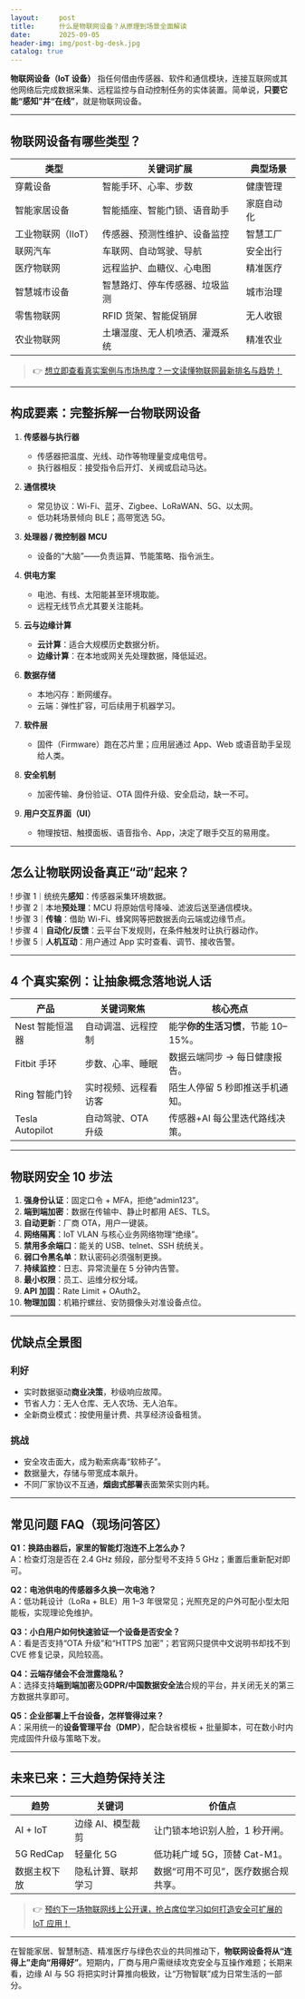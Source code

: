 ```yaml
---
layout:     post
title:      什么是物联网设备？从原理到场景全面解读
date:       2025-09-05
header-img: img/post-bg-desk.jpg
catalog: true
---
```


**物联网设备（IoT 设备）** 指任何借由传感器、软件和通信模块，连接互联网或其他网络后完成数据采集、远程监控与自动控制任务的实体装置。简单说，**只要它能“感知”并“在线”**，就是物联网设备。

---

## 物联网设备有哪些类型？

| 类型                 | 关键词扩展                     | 典型场景 |
|----------------------|--------------------------------|----------|
| 穿戴设备             | 智能手环、心率、步数           | 健康管理 |
| 智能家居设备         | 智能插座、智能门锁、语音助手   | 家庭自动化 |
| 工业物联网（IIoT）   | 传感器、预测性维护、设备监控   | 智慧工厂 |
| 联网汽车             | 车联网、自动驾驶、导航         | 安全出行 |
| 医疗物联网           | 远程监护、血糖仪、心电图       | 精准医疗 |
| 智慧城市设备         | 智慧路灯、停车传感器、垃圾监测 | 城市治理 |
| 零售物联网           | RFID 货架、智能促销屏          | 无人收银 |
| 农业物联网           | 土壤湿度、无人机喷洒、灌溉系统 | 精准农业 |

> 👉 [想立即查看真实案例与市场热度？一文读懂物联网最新排名与趋势！](https://okxdog.com/)

---

## 构成要素：完整拆解一台物联网设备

1. **传感器与执行器**  
   - 传感器把温度、光线、动作等物理量变成电信号。  
   - 执行器相反：接受指令后开灯、关阀或启动马达。

2. **通信模块**  
   - 常见协议：Wi-Fi、蓝牙、Zigbee、LoRaWAN、5G、以太网。  
   - 低功耗场景倾向 BLE；高带宽选 5G。

3. **处理器 / 微控制器 MCU**  
   - 设备的“大脑”——负责运算、节能策略、指令派生。

4. **供电方案**  
   - 电池、有线、太阳能甚至环境取能。  
   - 远程无线节点尤其要关注能耗。

5. **云与边缘计算**  
   - **云计算**：适合大规模历史数据分析。  
   - **边缘计算**：在本地或网关先处理数据，降低延迟。

6. **数据存储**  
   - 本地闪存：断网缓存。  
   - 云端：弹性扩容，可后续用于机器学习。

7. **软件层**  
   - 固件（Firmware）跑在芯片里；应用层通过 App、Web 或语音助手呈现给人类。

8. **安全机制**  
   - 加密传输、身份验证、OTA 固件升级、安全启动，缺一不可。

9. **用户交互界面（UI）**  
   - 物理按钮、触摸面板、语音指令、App，决定了眼手交互的易用度。

---

## 怎么让物联网设备真正“动”起来？

! 步骤 1｜统统先**感知**：传感器采集环境数据。  
! 步骤 2｜本地**预处理**：MCU 将原始信号降噪、滤波后送至通信模块。  
! 步骤 3｜**传输**：借助 Wi-Fi、蜂窝网等把数据丢向云端或边缘节点。  
! 步骤 4｜**自动化/反馈**：云平台下发规则，在条件触发时让执行器动作。  
! 步骤 5｜**人机互动**：用户通过 App 实时查看、调节、接收告警。

---

## 4 个真实案例：让抽象概念落地说人话

| 产品                | 关键词聚焦           | 核心亮点 |
|---------------------|----------------------|----------|
| Nest 智能恒温器     | 自动调温、远程控制   | 能学**你的生活习惯**，节能 10–15%。 |
| Fitbit 手环         | 步数、心率、睡眠     | 数据云端同步 → 每日健康报告。 |
| Ring 智能门铃       | 实时视频、远程看访客 | 陌生人停留 5 秒即推送手机通知。 |
| Tesla Autopilot     | 自动驾驶、OTA 升级   | 传感器+AI 每公里迭代路线决策。 |

---

## 物联网安全 10 步法

1. **强身份认证**：固定口令 + MFA，拒绝“admin123”。  
2. **端到端加密**：数据在传输中、静止时都用 AES、TLS。  
3. **自动更新**：厂商 OTA，用户一键装。  
4. **网络隔离**：IoT VLAN 与核心业务网络物理“绝缘”。  
5. **禁用多余端口**：能关的 USB、telnet、SSH 统统关。  
6. **弱口令黑名单**：默认密码必须强制更换。  
7. **持续监控**：日志、异常流量在 5 分钟内告警。  
8. **最小权限**：员工、运维分权分域。  
9. **API 加固**：Rate Limit + OAuth2。  
10. **物理加固**：机箱拧螺丝、安防摄像头对准设备点位。

---

## 优缺点全景图

### 利好  
- 实时数据驱动**商业决策**，秒级响应故障。  
- 节省人力：无人仓库、无人农场、无人泊车。  
- 全新商业模式：按使用量计费、共享经济设备租赁。

### 挑战  
- 安全攻击面大，成为勒索病毒“软柿子”。  
- 数据量大，存储与带宽成本飙升。  
- 不同厂家协议不互通，**烟囱式部署**表面繁荣实则内耗。

---

## 常见问题 FAQ（现场问答区）

**Q1：换路由器后，家里的智能灯泡连不上怎么办？**  
A：检查灯泡是否在 2.4 GHz 频段，部分型号不支持 5 GHz；重置后重新配对即可。

**Q2：电池供电的传感器多久换一次电池？**  
A：低功耗设计（LoRa + BLE）用 1–3 年很常见；光照充足的户外可配小型太阳能板，实现理论免维护。

**Q3：小白用户如何快速验证一个设备是否安全？**  
A：看是否支持“OTA 升级”和“HTTPS 加密”；若官网只提供中文说明书却找不到 CVE 修复记录，风险较高。

**Q4：云端存储会不会泄露隐私？**  
A：选择支持**端到端加密**及**GDPR/中国数据安全法**合规的平台，并关闭无关的第三方数据共享即可。

**Q5：企业部署上千台设备，怎样管得过来？**  
A：采用统一的**设备管理平台（DMP）**，配合缺省模板 + 批量脚本，可在数小时内完成固件升级与策略下发。

---

## 未来已来：三大趋势保持关注

| 趋势               | 关键词             | 价值点 |
|--------------------|--------------------|--------|
| AI + IoT           | 边缘 AI、模型裁剪  | 让门锁本地识别人脸，1 秒开闸。 |
| 5G RedCap          | 轻量化 5G          | 低功耗广域 5G，顶替 Cat-M1。 |
| 数据主权下放       | 隐私计算、联邦学习 | 数据“可用不可见”，医疗数据合规共享。 |

> 👉 [预约下一场物联网线上公开课，抢占席位学习如何打造安全可扩展的 IoT 应用！](https://okxdog.com/)

---

在智能家居、智慧制造、精准医疗与绿色农业的共同推动下，**物联网设备将从“连得上”走向“用得好”**。短期内，厂商与用户需继续攻克安全与互操作难题；长期来看，边缘 AI 与 5G 将把实时计算推向极致，让“万物智联”成为日常生活的一部分。